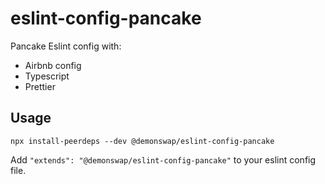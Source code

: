 # eslint-config-pancake

Pancake Eslint config with:

- Airbnb config
- Typescript
- Prettier

## Usage

```
npx install-peerdeps --dev @demonswap/eslint-config-pancake
```

Add `"extends": "@demonswap/eslint-config-pancake"` to your eslint config file.
